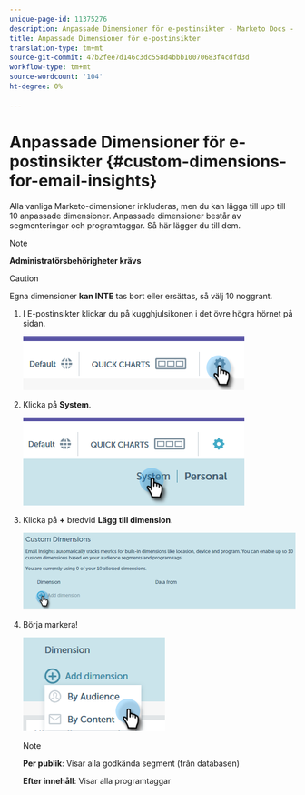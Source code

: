 ```yaml
---
unique-page-id: 11375276
description: Anpassade Dimensioner för e-postinsikter - Marketo Docs - Produktdokumentation
title: Anpassade Dimensioner för e-postinsikter
translation-type: tm+mt
source-git-commit: 47b2fee7d146c3dc558d4bbb10070683f4cdfd3d
workflow-type: tm+mt
source-wordcount: '104'
ht-degree: 0%

---
```



# Anpassade Dimensioner för e-postinsikter {#custom-dimensions-for-email-insights}

Alla vanliga Marketo-dimensioner inkluderas, men du kan lägga till upp till 10 anpassade dimensioner. Anpassade dimensioner består av segmenteringar och programtaggar. Så här lägger du till dem.

>[!NOTE]
>
>**Administratörsbehörigheter krävs**

>[!CAUTION]
>
>Egna dimensioner **kan INTE** tas bort eller ersättas, så välj 10 noggrant.

1. I E-postinsikter klickar du på kugghjulsikonen i det övre högra hörnet på sidan.

   ![](assets/cd1.png)

1. Klicka på **System**.

   ![](assets/cd2.png)

1. Klicka på **+** bredvid **Lägg till dimension**.

   ![](assets/cd3.png)

1. Börja markera!

   ![](assets/cd4.png)

   >[!NOTE]
   >
   >**Per publik**: Visar alla godkända segment (från databasen)
   >
   >
   >**Efter innehåll**: Visar alla programtaggar

